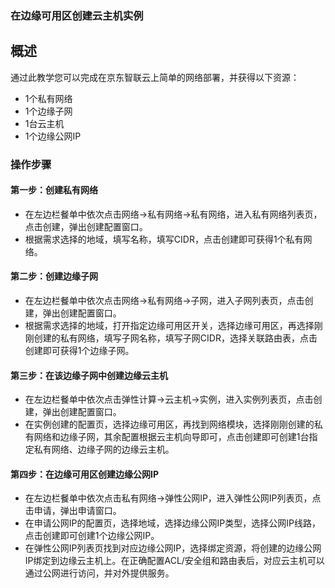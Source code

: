 ### **在边缘可用区创建云主机实例** 


## **概述**

通过此教学您可以完成在京东智联云上简单的网络部署，并获得以下资源：

- 1个私有网络
- 1个边缘子网
- 1台云主机
- 1个边缘公网IP



### **操作步骤**

#### **第一步：创建私有网络**

- 在左边栏餐单中依次点击网络->私有网络->私有网络，进入私有网络列表页，点击创建，弹出创建配置窗口。
- 根据需求选择的地域，填写名称，填写CIDR，点击创建即可获得1个私有网络。



#### **第二步：创建边缘子网**

- 在左边栏餐单中依次点击网络->私有网络->子网，进入子网列表页，点击创建，弹出创建配置窗口。
- 根据需求选择的地域，打开指定边缘可用区开关，选择边缘可用区，再选择刚刚创建的私有网络，填写子网名称，填写子网CIDR，选择关联路由表，点击创建即可获得1个边缘子网。



#### **第三步：在该边缘子网中创建边缘云主机**

- 在左边栏餐单中依次点击弹性计算->云主机->实例，进入实例列表页，点击创建，弹出创建配置窗口。
- 在实例创建的配置页，选择边缘可用区，再找到网络模块，选择刚刚创建的私有网络和边缘子网，其余配置根据云主机向导即可，点击创建即可创建1台指定私有网络、边缘子网的边缘云主机。



#### **第四步：在边缘可用区创建边缘公网IP**

- 在左边栏餐单中依次点击私有网络->弹性公网IP，进入弹性公网IP列表页，点击申请，弹出申请窗口。
- 在申请公网IP的配置页，选择地域，选择边缘公网IP类型，选择公网IP线路，点击创建即可创建1个边缘公网IP。
- 在弹性公网IP列表页找到对应边缘公网IP，选择绑定资源，将创建的边缘公网IP绑定到边缘云主机上。在正确配置ACL/安全组和路由表后，对应云主机可以通过公网进行访问，并对外提供服务。

